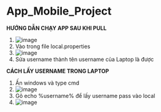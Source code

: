 # App_Mobile_Project
**HƯỚNG DẪN CHẠY APP SAU KHI PULL**
1. ![image](https://user-images.githubusercontent.com/91894923/163659171-09c31016-a21d-4656-b4b4-585a2e2a982f.png)
2. Vào trong file local.properties
3. ![image](https://user-images.githubusercontent.com/91894923/163659191-3a27be8d-ceca-4c8b-9f29-13fa9a4f973c.png)
4. Sửa username thành tên username của Laptop là được


**CÁCH LẤY USERNAME TRONG LAPTOP**
1. Ấn windows và type cmd
2. ![image](https://user-images.githubusercontent.com/91894923/163659244-68754f3a-b71a-4c48-8bec-2350083eafc0.png)
3. Gõ echo %username% để lấy username pass vào local
4. ![image](https://user-images.githubusercontent.com/91894923/163659265-ab3d33d5-da8e-4193-983b-8adc1372522a.png)
 
